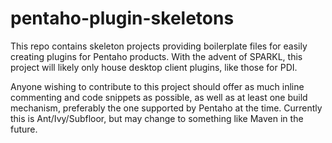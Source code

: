 pentaho-plugin-skeletons
========================

This repo contains skeleton projects providing boilerplate files for easily creating plugins for Pentaho products. With the advent of SPARKL, this project will likely only house desktop client plugins, like those for PDI.

Anyone wishing to contribute to this project should offer as much inline commenting and code snippets as possible, as well as at least one build mechanism, preferably the one supported by Pentaho at the time. Currently this is Ant/Ivy/Subfloor, but may change to something like Maven in the future.
